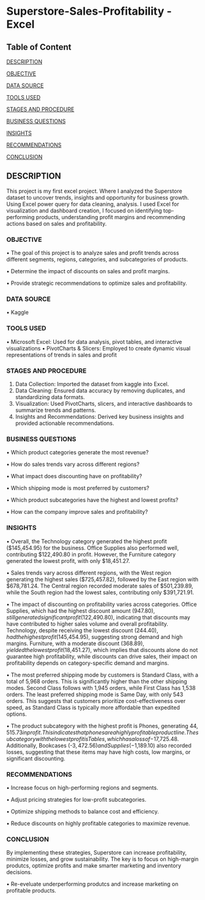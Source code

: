 # Superstore-Sales-Profitability - Excel
## Table of Content
[DESCRIPTION](#description)

[OBJECTIVE](#objective)

[DATA SOURCE](#data-source)

[TOOLS USED](#tools-used)

[STAGES AND PROCEDURE](#stages-and-procedure)

[BUSINESS QUESTIONS](#business-questions)

[INSIGHTS](#insights)

[RECOMMENDATIONS](#recommendations)

[CONCLUSION](#conclusion)

## DESCRIPTION
This project is my first excel project. Where I analyzed the Superstore dataset to uncover trends, insights and opportunity for business growth. Using Excel power query for data cleaning, analysis. I used Excel for visualization and dashboard creation, I focused on identifying top-performing products, understanding profit margins and recommending actions based on sales and profitability.

### OBJECTIVE
•	The goal of this project is to analyze sales and profit trends across different segments, regions, categories, and subcategories of products. 

•	Determine the impact of discounts on sales and profit margins.

•	Provide strategic recommendations to optimize sales and profitability.

### DATA SOURCE
•	Kaggle

### TOOLS USED
•	Microsoft Excel: Used for data analysis, pivot tables, and interactive visualizations
•	PivotCharts & Slicers: Employed to create dynamic visual representations of trends in sales and profit

### STAGES AND PROCEDURE
1.	Data Collection: Imported the dataset from kaggle into Excel.
2.	Data Cleaning: Ensured data accuracy by removing duplicates, and standardizing data formats.
3.	Visualization: Used PivotCharts, slicers, and interactive dashboards to summarize trends and patterns.
4.	Insights and Recommendations: Derived key business insights and provided actionable recommendations.
   
### BUSINESS QUESTIONS
•	Which product categories generate the most revenue?

•	How do sales trends vary across different regions?

•	What impact does discounting have on profitability?

•	Which shipping mode is most preferred by customers?

•	Which product subcategories have the highest and lowest profits?

•	How can the company improve sales and profitability?

### INSIGHTS 
•	Overall, the Technology category generated the highest profit ($145,454.95) for the business. Office Supplies also performed well, contributing $122,490.80 in profit. However, the Furniture category generated the lowest profit, with only $18,451.27. 

•	Sales trends vary across different regions, with the West region generating the highest sales ($725,457.82), followed by the East region with $678,781.24. The Central region recorded moderate sales of $501,239.89, while the South region had the lowest sales, contributing only $391,721.91. 

•	The impact of discounting on profitability varies across categories. Office Supplies, which had the highest discount amount ($947.80), still generated significant profit ($122,490.80), indicating that discounts may have contributed to higher sales volume and overall profitability. Technology, despite receiving the lowest discount ($244.40), had the highest profit ($145,454.95), suggesting strong demand and high margins. Furniture, with a moderate discount ($368.89), yielded the lowest profit ($18,451.27), which implies that discounts alone do not guarantee high profitability, while discounts can drive sales, their impact on profitability depends on category-specific demand and margins.

•	The most preferred shipping mode by customers is Standard Class, with a total of 5,968 orders. This is significantly higher than the other shipping modes. Second Class follows with 1,945 orders, while First Class has 1,538 orders. The least preferred shipping mode is Same Day, with only 543 orders. This suggests that customers prioritize cost-effectiveness over speed, as Standard Class is typically more affordable than expedited options.

•	The product subcategory with the highest profit is Phones, generating $44,515.73 in profit. This indicates that phones are a highly profitable product line. The subcategory with the lowest profit is Tables, which has a loss of -$17,725.48. Additionally, Bookcases (-$3,472.56) and Supplies (-$1,189.10) also recorded losses, suggesting that these items may have high costs, low margins, or significant discounting.

### RECOMMENDATIONS
•	Increase focus on high-performing regions and segments.

•	Adjust pricing strategies for low-profit subcategories.

•	Optimize shipping methods to balance cost and efficiency.

•	Reduce discounts on highly profitable categories to maximize revenue.

### CONCLUSION
By implementing these strategies, Superstore can increase profitability, minimize losses, and grow sustainability. The key is to focus on high-margin produtcs, optimize profits and make smarter marketing and inventory decisions.

•	Re-eveluate underperforming produtcs and increase marketing on profitable products.


